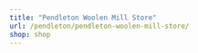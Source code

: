 ```yaml
---
title: "Pendleton Woolen Mill Store"
url: /pendleton/pendleton-woolen-mill-store/
shop: shop
---
```

